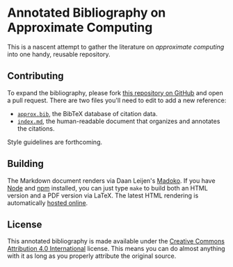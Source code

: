 Annotated Bibliography on Approximate Computing
===============================================

This is a nascent attempt to gather the literature on *approximate computing* into one handy, reusable repository.


Contributing
------------

To expand the bibliography, please fork [this repository on GitHub][approxbib-gh] and open a pull request. There are two files you'll need to edit to add a new reference:

- [`approx.bib`][bib], the BibTeX database of citation data.
- [`index.md`][md], the human-readable document that organizes and annotates the citations.

Style guidelines are forthcoming.

[approxbib-gh]: https://github.com/sampsyo/approxbib
[bib]: https://github.com/sampsyo/approxbib/blob/master/approx.bib
[md]: https://github.com/sampsyo/approxbib/blob/master/index.md


Building
--------

The Markdown document renders via Daan Leijen's [Madoko][]. If you have [Node][] and [npm][] installed, you can just type `make` to build both an HTML version and a PDF version via LaTeX. The latest HTML rendering is automatically [hosted online][approxbib].

[approxbib]: http://approximate.computer/approxbib/
[npm]: https://www.npmjs.com/
[Node]: https://nodejs.org/
[Madoko]: https://www.madoko.net/


License
-------

This annotated bibliography is made available under the [Creative Commons Attribution 4.0 International][cc-by] license. This means you can do almost anything with it as long as you properly attribute the original source.

[cc-by]: http://creativecommons.org/licenses/by/4.0/
